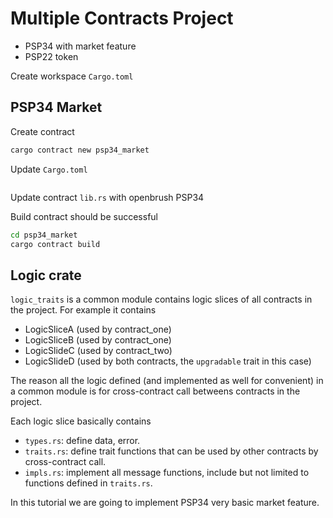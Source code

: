# Multiple Contracts Project

- PSP34 with market feature
- PSP22 token

Create workspace `Cargo.toml`

## PSP34 Market

Create contract

```sh
cargo contract new psp34_market
```

Update `Cargo.toml`

```

```

Update contract `lib.rs` with openbrush PSP34

Build contract should be successful

```sh
cd psp34_market
cargo contract build
```

## Logic crate

`logic_traits` is a common module contains logic slices of all contracts in the project. For example it contains

- LogicSliceA (used by contract_one)
- LogicSliceB (used by contract_one)
- LogicSlideC (used by contract_two)
- LogicSlideD (used by both contracts, the `upgradable` trait in this case)

The reason all the logic defined (and implemented as well for convenient) in a common module is for cross-contract call betweens contracts in the project.

Each logic slice basically contains

- `types.rs`: define data, error.
- `traits.rs`: define trait functions that can be used by other contracts by cross-contract call.
- `impls.rs`: implement all message functions, include but not limited to functions defined in `traits.rs`.

In this tutorial we are going to implement PSP34 very basic market feature.



